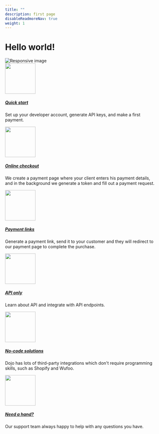 ```yaml
---
title: ""
description: first page
disableReadmoreNav: true
weight: 1
---
```



<div class="container">
	<div class="row">
    <div class="col-sm">
      <h1 class="display-3">Hello world!</h1>
      <p class="card-text text-muted"></p>
    </div>
    <div class="col-sm">
      <img src="/images/integrated-illustration-outline_v2-1-1.png" class="img-fluid" alt="Responsive image">
    </div>
  </div>
</div>
<div class="container"> 
<div class="row py-3 mb-5">
	<div class="col-md-4">
		<div class="card flex-row border-0">
			<div class="mt-3">
				<span class="fas fa-2x text-primary"><img src="/images/dojo-icons/icons-50-px-technical-support.svg" width="100"></span>
			</div>
			<div class="card-body pl-2">
				<h5 class="card-title">
					<a href="/getting-started/">Quick start</a>
				</h5>
				<p class="card-text text-muted">
					Set up your developer account, generate API keys, and make a first payment.
				</p>
			</div>
		</div>
	</div>
	<div class="col-md-4">
		<div class="card flex-row border-0">
			<div class="mt-3">
				<span class="fas fa-2x text-primary"><img src="/images/dojo-icons/icons-50-px-sim.svg" width="100"></span>
			</div>
			<div class="card-body pl-2">
				<h5 class="card-title">
			       <a href="/accept-payments/online-checkout/">Online checkout </a>
				</h5>
				<p class="card-text text-muted">
					We create a payment page where your client enters his payment details, and in the background we generate a token and fill out a payment request.
				</p>
			</div>
		</div>
	</div>
	<div class="col-md-4">
		<div class="card flex-row border-0">
			<div class="mt-3">
				<span class="fas fa-2x text-primary"><img src="/images/dojo-icons/push-notifications.svg" width="100"></span>
			</div>
			<div class="card-body pl-2">
				<h5 class="card-title">
					<a href="/accept-payments/payment-links/">Payment links</a>
				</h5>
				<p class="card-text text-muted">
					Generate a payment link, send it to your customer and they will redirect to our payment page to complete the purchase.
				</p>
			</div>
		</div>
	</div>
</div>
</div>
<div class="container"> 
<div class="row py-3 mb-5">
<div class="col-md-4">
		<div class="card flex-row border-0">
			<div class="mt-3">
				<span class="fas fa-2x text-primary"><img src="/images/dojo-icons/icons-50-px-connectivity.svg" width="100"></span>
			</div>
			<div class="card-body pl-2">
				<h5 class="card-title">
					<a href="/accept-payments/api-only/">API only</a>
				</h5>
				<p class="card-text text-muted">
					Learn about API and integrate with API endpoints.
				</p>
			</div>
		</div>
	</div>
	<div class="col-md-4">
		<div class="card flex-row border-0">
			<div class="mt-3">
				<span class="fas fa-2x text-primary"><img src="/images/dojo-icons/icons-50-px-business-development.svg" width="100"></span>
			</div>
			<div class="card-body pl-2">
				<h5 class="card-title">
					<a href="/no-code/">No-code solutions</a>
				</h5>
				<p class="card-text text-muted">
					Dojo has lots of third-party integrations which don't require programming skills, such as Shopify and Wufoo.
				</p>
			</div>
		</div>
	</div>
	<div class="col-md-4">
		<div class="card flex-row border-0">
			<div class="mt-3">
				<span class="fas fa-2x text-primary"><img src="/images/dojo-icons/customer-support_v4.svg" width="100"></span>
			</div>
			<div class="card-body pl-2">
				<h5 class="card-title">
					<a href="https://support.dojo.tech/hc/en-gb">Need a hand?</a>
				</h5>
				<p class="card-text text-muted">
					Our support team always happy to help with any questions you have.
				</p>
			</div>
		</div>
	</div>
</div>
</div>